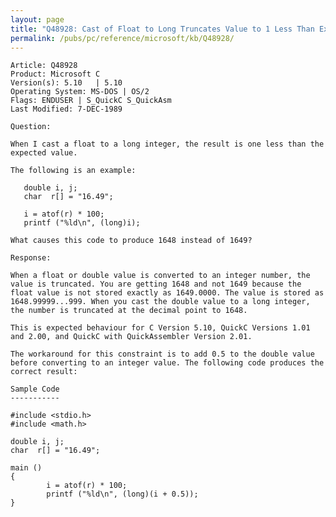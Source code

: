 ```yaml
---
layout: page
title: "Q48928: Cast of Float to Long Truncates Value to 1 Less Than Expected"
permalink: /pubs/pc/reference/microsoft/kb/Q48928/
---
```


	Article: Q48928
	Product: Microsoft C
	Version(s): 5.10   | 5.10
	Operating System: MS-DOS | OS/2
	Flags: ENDUSER | S_QuickC S_QuickAsm
	Last Modified: 7-DEC-1989
	
	Question:
	
	When I cast a float to a long integer, the result is one less than the
	expected value.
	
	The following is an example:
	
	   double i, j;
	   char  r[] = "16.49";
	
	   i = atof(r) * 100;
	   printf ("%ld\n", (long)i);
	
	What causes this code to produce 1648 instead of 1649?
	
	Response:
	
	When a float or double value is converted to an integer number, the
	value is truncated. You are getting 1648 and not 1649 because the
	float value is not stored exactly as 1649.0000. The value is stored as
	1648.99999...999. When you cast the double value to a long integer,
	the number is truncated at the decimal point to 1648.
	
	This is expected behaviour for C Version 5.10, QuickC Versions 1.01
	and 2.00, and QuickC with QuickAssembler Version 2.01.
	
	The workaround for this constraint is to add 0.5 to the double value
	before converting to an integer value. The following code produces the
	correct result:
	
	Sample Code
	-----------
	
	#include <stdio.h>
	#include <math.h>
	
	double i, j;
	char  r[] = "16.49";
	
	main ()
	{
	        i = atof(r) * 100;
	        printf ("%ld\n", (long)(i + 0.5));
	}
